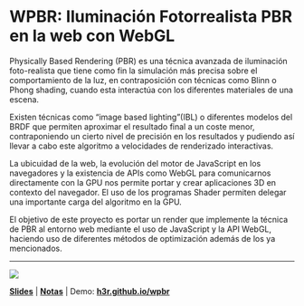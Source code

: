 # WPBR: Iluminación Fotorrealista PBR en la web con WebGL

Physically Based Rendering (PBR) es una técnica avanzada de iluminación foto-realista  que tiene como fin la simulación más precisa sobre el comportamiento de la luz, en contraposición con técnicas como Blinn o  Phong shading, cuando esta interactúa con los diferentes materiales de una escena. 

Existen técnicas como “image based lighting”(IBL) o diferentes modelos del BRDF que permiten aproximar el resultado final a un coste menor, contraponiendo un cierto nivel de precisión en los resultados y pudiendo así llevar a cabo este algoritmo a velocidades de renderizado interactivas. 

La ubicuidad de la web, la evolución del motor de JavaScript en los navegadores y la existencia de APIs como WebGL para comunicarnos directamente con la GPU nos permite portar y crear aplicaciones 3D en contexto del navegador. El uso de los programas Shader permiten delegar una importante carga del algoritmo en la GPU. 

El objetivo de este proyecto es portar un render que implemente la técnica de PBR al entorno web mediante el uso de JavaScript y la API WebGL, haciendo uso de diferentes métodos de optimización además de los ya mencionados. 

---
![](http://i.imgur.com/9bxNCWx.jpg)

[**Slides**](https://drive.google.com/file/d/0B_wn5NANTpbzMndpYjFzeWJNQzg/view?usp=sharing) | [**Notas**](http://h3r.github.io/wpbr/) | Demo: [**h3r.github.io/wpbr**](http://h3r.github.io/wpbr/)

